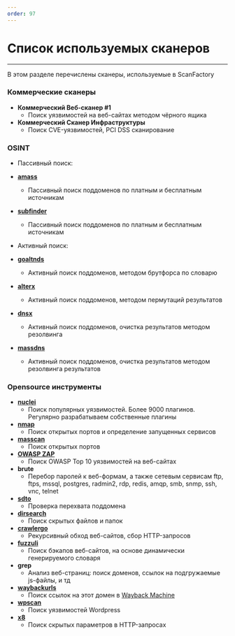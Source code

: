 ```yaml
---
order: 97
---
```


# Список используемых сканеров

----

В этом разделе перечислены сканеры, используемые в ScanFactory

### Коммерческие сканеры

- **Коммерческий Веб-сканер #1**
  - Поиск уязвимостей на веб-сайтах методом чёрного ящика
- **Коммерческий Сканер Инфраструктуры**
  - Поиск CVE-уязвимостей, PCI DSS сканирование

### OSINT

- Пассивный поиск:
- **[amass](https://github.com/OWASP/Amass)**
  - Пассивный поиск поддоменов по платным и бесплатным источникам
- **[subfinder](https://github.com/projectdiscovery/subfinder)**
  - Пассивный поиск поддоменов по платным и бесплатным источникам

- Активный поиск:
- **[goaltnds](https://github.com/subfinder/goaltdns)**
  - Активный поиск поддоменов, методом брутфорса по словарю
- **[alterx](https://github.com/projectdiscovery/alterx)**
  - Активный поиск поддоменов, методом пермутаций результатов
- **[dnsx](https://github.com/projectdiscovery/dnsx)**
  - Активный поиск поддоменов, очистка результатов методом резолвинга
- **[massdns](https://github.com/blechschmidt/massdns)**
  - Активный поиск поддоменов, очистка результатов методом резолвинга результатов


### Opensource инструменты

- **[nuclei](https://github.com/projectdiscovery/nuclei)**
  - Поиск популярных уязвимостей. Более 9000 плагинов. Регулярно разрабатываем собственные плагины
- **[nmap](https://nmap.org/)**
  - Поиск открытых портов и определение запущенных сервисов
- **[masscan](https://github.com/robertdavidgraham/masscan)**
  - Поиск открытых портов
- **[OWASP ZAP](https://github.com/zaproxy/zaproxy)**
  - Поиск OWASP Top 10 уязвимостей на веб-сайтах
- **brute**
  - Перебор паролей к веб-формам, а также сетевым сервисам ftp, ftps, mssql, postgres, radmin2, rdp, redis, amqp, smb, snmp, ssh, vnc, telnet
- **[sdto](https://github.com/scanfactory/sdto)**
  - Проверка перехвата поддомена
- **[dirsearch](https://github.com/maurosoria/dirsearch)**
  - Поиск скрытых файлов и папок
- **[crawlergo](https://github.com/Qianlitp/crawlergo)**
  - Рекурсивный обход веб-сайтов, сбор HTTP-запросов
- **[fuzzuli](https://github.com/musana/fuzzuli)**
  - Поиск бэкапов веб-сайтов, на основе динамически генерируемого словаря
- **grep**
  - Анализ веб-страниц: поиск доменов, ссылок на подгружаемые js-файлы, и тд
- **[waybackurls](https://github.com/tomnomnom/waybackurls)**
  - Поиск ссылок на этот домен в [Wayback Machine](https://archive.org/web/)
- **[wpscan](https://github.com/wpscanteam/wpscan)**
  - Поиск уязвимостей Wordpress
- **[x8](https://github.com/sh1yo/x8)**
  - Поиск скрытых параметров в HTTP-запросах
